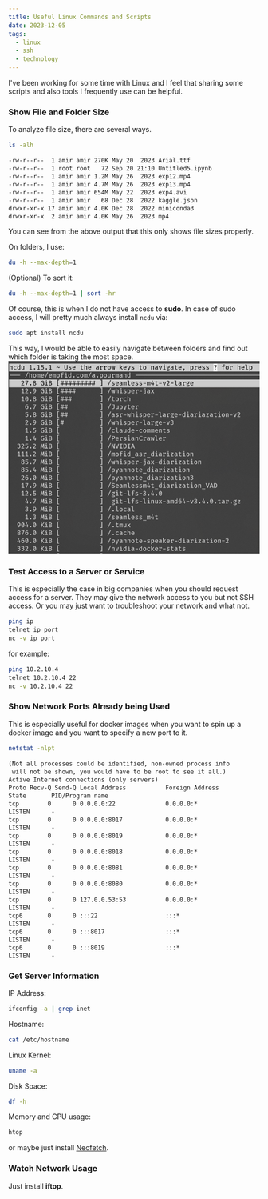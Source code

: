 ```yaml
---
title: Useful Linux Commands and Scripts
date: 2023-12-05
tags:
  - linux
  - ssh
  - technology
---
```

I've been working for some time with Linux and I feel that sharing some scripts and also tools I frequently use can be helpful. 

### Show File and Folder Size
To analyze file size, there are several ways. 

```sh
ls -alh 
```

```
-rw-r--r--  1 amir amir 270K May 20  2023 Arial.ttf
-rw-r--r--  1 root root   72 Sep 20 21:10 Untitled5.ipynb
-rw-r--r--  1 amir amir 1.2M May 26  2023 exp12.mp4
-rw-r--r--  1 amir amir 4.7M May 26  2023 exp13.mp4
-rw-r--r--  1 amir amir 654M May 22  2023 exp4.avi
-rw-r--r--  1 amir amir   68 Dec 28  2022 kaggle.json
drwxr-xr-x 17 amir amir 4.0K Dec 28  2022 miniconda3
drwxr-xr-x  2 amir amir 4.0K May 26  2023 mp4
```

You can see from the above output that this only shows file sizes properly. 

On folders, I use:

```sh
du -h --max-depth=1
```

(Optional) To sort it:
```sh
du -h --max-depth=1 | sort -hr
```

Of course, this is when I do not have access to **sudo**. In case of sudo access, I will pretty much always install `ncdu` via:

```sh
sudo apt install ncdu
```

This way, I would be able to easily navigate between folders and find out which folder is taking the most space. 
![](ncdu.png)

### Test Access to a Server or Service
This is especially the case in big companies when you should request access for a server. They may give the network access to you but not SSH access. Or you may just want to troubleshoot your network and what not. 

```sh
ping ip
telnet ip port
nc -v ip port
```
for example:
```sh
ping 10.2.10.4
telnet 10.2.10.4 22
nc -v 10.2.10.4 22
```

### Show Network Ports Already being Used
This is especially useful for docker images when you want to spin up a docker image and you want to specify a new port to it. 

```sh
netstat -nlpt 
```

```
(Not all processes could be identified, non-owned process info
 will not be shown, you would have to be root to see it all.)
Active Internet connections (only servers)
Proto Recv-Q Send-Q Local Address           Foreign Address         State       PID/Program name
tcp        0      0 0.0.0.0:22              0.0.0.0:*               LISTEN      -
tcp        0      0 0.0.0.0:8017            0.0.0.0:*               LISTEN      -
tcp        0      0 0.0.0.0:8019            0.0.0.0:*               LISTEN      -
tcp        0      0 0.0.0.0:8018            0.0.0.0:*               LISTEN      -
tcp        0      0 0.0.0.0:8081            0.0.0.0:*               LISTEN      -
tcp        0      0 0.0.0.0:8080            0.0.0.0:*               LISTEN      -
tcp        0      0 127.0.0.53:53           0.0.0.0:*               LISTEN      -
tcp6       0      0 :::22                   :::*                    LISTEN      -
tcp6       0      0 :::8017                 :::*                    LISTEN      -
tcp6       0      0 :::8019                 :::*                    LISTEN      -
```

### Get Server Information
IP Address:
```sh
ifconfig -a | grep inet
```
Hostname:
```sh
cat /etc/hostname
```
Linux Kernel:
```sh
uname -a
```

Disk Space:
```sh
df -h
```
Memory and CPU usage:
```sh
htop
```

or maybe just install [Neofetch](https://github.com/dylanaraps/neofetch).
### Watch Network Usage
Just install **iftop**. 
